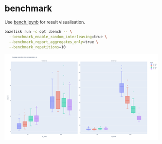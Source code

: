 # benchmark

Use [bench.ipynb](<./bench.ipynb>) for result visualisation.

```sh
bazelisk run -c opt :bench -- \
  --benchmark_enable_random_interleaving=true \
  --benchmark_report_aggregates_only=true \
  --benchmark_repetitions=10
```

![results](<./benchmarks/bench.png>)
